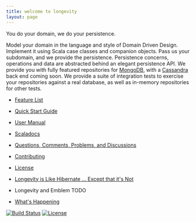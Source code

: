 ```yaml
---
title: welcome to longevity
layout: page
---
```


<div class = "tagline">You do your domain, we do your persistence.</div>

Model your domain in the language and style of Domain Driven
Design. Implement it using Scala case classes and companion
objects. Pass us your subdomain, and we provide the
persistence. Persistence concerns, operations and data are abstracted
behind an elegant persistence API. We provide you with fully featured
repositories for [MongoDB](https://www.mongodb.org/), with a
[Cassandra](http://cassandra.apache.org/) back end coming soon. We
provide a suite of integration tests to exercise your repositories
against a real database, as well as in-memory repositories for other
tests.

- [Feature List](feature-list.html)
- [Quick Start Guide](quick-start.html)
- [User Manual](manual)
- [Scaladocs](scaladocs)

- [Questions, Comments, Problems, and Discussions](discussions.html)
- [Contributing](contributing.html)
- [License](license.html)

- [Longevity is Like Hibernate ... Except that it's Not](like-hibernate.html)
- Longevity and Emblem TODO
- [What's Happening](whats-happening.html)

[![Build
Status](https://travis-ci.org/longevityframework/longevity.svg?branch=master)](https://travis-ci.org/longevityframework/longevity.svg)
[![License](http://img.shields.io/:license-Apache%202-brightgreen.svg)](http://www.apache.org/licenses/LICENSE-2.0.txt)
